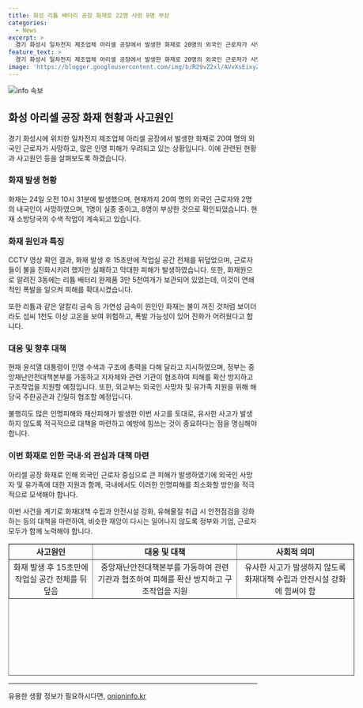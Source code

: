 ```yaml
---
title: 화성 리튬 배터리 공장 화재로 22명 사망 8명 부상
categories:
  - News
excerpt: >
  경기 화성시 일차전지 제조업체 아리셀 공장에서 발생한 화재로 20명의 외국인 근로자가 사망했고, 1명은 실종 상태로 확인됐다. 사망자 중 대부분은 시신이 소사체로 신원 확인이 어렵고, 건물 내부에는 리튬 배터리 3만 5천개가 보관돼 있어 진화작업에 어려움을 겪었다. 화재현장에서 폭발적인 연기가 발생한 것으로 확인되며, 근로자들의 대피가 더 많은 인명 피해를 막을 수 있었을 것이라는 지적이 제기되고 있다. 정부는 중대본을 가동해 대응하고 있으며, 화재의 정확한 원인과 규모에 대한 조사가 진행 중이다. 각종 관련 기관은 사고현장을 합동으로 조사하여 원인을 규명할 계획이다.
feature_text: >
  경기 화성시 일차전지 제조업체 아리셀 공장에서 발생한 화재로 20명의 외국인 근로자가 사망했고, 1명은 실종 상태로 확인됐다. 사망자 중 대부분은 시신이 소사체로 신원 확인이 어렵고, 건물 내부에는 리튬 배터리 3만 5천개가 보관돼 있어 진화작업에 어려움을 겪었다. 화재현장에서 폭발적인 연기가 발생한 것으로 확인되며, 근로자들의 대피가 더 많은 인명 피해를 막을 수 있었을 것이라는 지적이 제기되고 있다. 정부는 중대본을 가동해 대응하고 있으며, 화재의 정확한 원인과 규모에 대한 조사가 진행 중이다. 각종 관련 기관은 사고현장을 합동으로 조사하여 원인을 규명할 계획이다.
image: 'https://blogger.googleusercontent.com/img/b/R29vZ2xl/AVvXsEixyZcFfHzMRdzZMjFBmAUKJYCLCGyLL1o632UiGVXcaFdKo_bkvkuCioo0uUKlGfBVcT3P84aROyZIXSBEx3Aw5nCQ3pTgDom1WDC4m8eifvWiAmWEEVb4x6G_l8C0QH225ldMjyaFvpxGEBGNO37VmDTDMHGhJPq73UglMfDca1-0aw/s1600/blogspot.png'
---
```


<p><img src="https://blogger.googleusercontent.com/img/b/R29vZ2xl/AVvXsEixyZcFfHzMRdzZMjFBmAUKJYCLCGyLL1o632UiGVXcaFdKo_bkvkuCioo0uUKlGfBVcT3P84aROyZIXSBEx3Aw5nCQ3pTgDom1WDC4m8eifvWiAmWEEVb4x6G_l8C0QH225ldMjyaFvpxGEBGNO37VmDTDMHGhJPq73UglMfDca1-0aw/s1600/blogspot.png" alt="info 속보" /></p>

<h2 data-ke-size="size26">화성 아리셀 공장 화재 현황과 사고원인</h2>

<p data-ke-size="size16">경기 화성시에 위치한 일차전지 제조업체 아리셀 공장에서 발생한 화재로 20여 명의 외국인 근로자가 사망하고, 많은 인명 피해가 우려되고 있는 상황입니다. 이에 관련된 현황과 사고원인 등을 살펴보도록 하겠습니다.</p>

<h3 data-ke-size="size24">화재 발생 현황</h3>

<p data-ke-size="size16">화재는 24일 오전 10시 31분에 발생했으며, 현재까지 20여 명의 외국인 근로자와 2명의 내국인이 사망하였으며, 1명이 실종 중이고, 8명이 부상한 것으로 확인되었습니다. 현재 소방당국의 수색 작업이 계속되고 있습니다.</p>

<h3 data-ke-size="size24">화재 원인과 특징</h3>

<p data-ke-size="size16">CCTV 영상 확인 결과, 화재 발생 후 15초만에 작업실 공간 전체를 뒤덮었으며, 근로자들이 불을 진화시키려 했지만 실패하고 막대한 피해가 발생하였습니다. 또한, 화재원으로 알려진 3동에는 리튬 배터리 완제품 3만 5천여개가 보관되어 있었는데, 이것이 연쇄적인 폭발을 일으켜 피해를 확대시켰습니다.</p>

<p data-ke-size="size16">또한 리튬과 같은 알칼리 금속 등 가연성 금속이 원인인 화재는 불이 꺼진 것처럼 보이더라도 섭씨 1천도 이상 고온을 보여 위험하고, 폭발 가능성이 있어 진화가 어려웠다고 합니다.</p>

<h3 data-ke-size="size24">대응 및 향후 대책</h3>

<p data-ke-size="size16">현재 윤석열 대통령이 인명 수색과 구조에 총력을 다해 달라고 지시하였으며, 정부는 중앙재난안전대책본부를 가동하고 지자체와 관련 기관이 협조하여 피해를 확산 방지하고 구조작업을 지원할 예정입니다. 또한, 외교부는 외국인 사망자 및 유가족 지원을 위해 해당국 주한공관과 긴밀히 협조할 예정입니다.</p>

<p data-ke-size="size16">불행히도 많은 인명피해와 재산피해가 발생한 이번 사고를 토대로, 유사한 사고가 발생하지 않도록 적극적으로 대책을 마련하고 예방에 힘쓰는 것이 중요하다는 점을 명심해야 합니다.</p>

<h3 data-ke-size="size24">이번 화재로 인한 국내·외 관심과 대책 마련</h3>

<p data-ke-size="size16">아리셀 공장 화재로 인해 외국인 근로자 중심으로 큰 피해가 발생하였기에 외국인 사망자 및 유가족에 대한 지원과 함께, 국내에서도 이러한 인명피해를 최소화할 방안을 적극적으로 모색해야 합니다.</p>

<p data-ke-size="size16">이번 사건을 계기로 화재대책 수립과 안전시설 강화, 유해물질 취급 시 안전점검을 강화하는 등의 대책을 마련하여, 비슷한 재앙이 다시는 일어나지 않도록 정부와 기업, 근로자 모두가 함께 노력해야 합니다.</p>

<p data-ke-size="size16"></p>

<table style="width: 700px; height: 267px;" border="1">
<tbody>
<tr>
<td style="text-align: center; height: 17px;"><b>사고원인</b></td>
<td style="text-align: center; height: 17px;"><b>대응 및 대책</b></td>
<td style="text-align: center; height: 17px;"><b>사회적 의미</b></td>
</tr>
<tr>
<td style="text-align: center; height: 20px;">화재 발생 후 15초만에 작업실 공간 전체를 뒤덮음</td>
<td style="text-align: center; height: 20px;">중앙재난안전대책본부를 가동하여 관련 기관과 협조하여 피해를 확산 방지하고 구조작업을 지원</td>
<td style="text-align: center; height: 20px;">유사한 사고가 발생하지 않도록 화재대책 수립과 안전시설 강화에 힘써야 함</td>
</tr>
</tbody>
</table>

<hr>

<p data-ke-size="size16"></p>

<p data-ke-size="size16"></p>
유용한 생활 정보가 필요하시다면, <a href="https://onioninfo.kr" rel="dofollow">onioninfo.kr</a>


